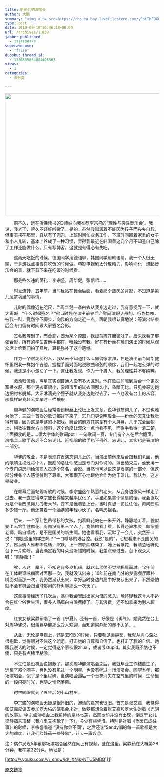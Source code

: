 ```yaml
---
title: 听他们的演唱会
author: 大鹏
summary: "<img alt= src=https://rhsuea.bay.livefilestore.com/y1ptThFDG6SaB-SMe30XvgG4nKbkMumCxcqZ6kThiTJq0i-aGjGYliXrl0pPfx6G7zL_do22QLoj6zUg-dpuTnKUm33ERYzjjHK/0IMG_1447-s.jpg?psid=1 title=周华健和我 class=alignnone width=600 height=400 />"
type: post
date: 2010-09-18T16:46:18+00:00
url: /archives/11839
jabber_published:
  - 1284828378
superawesome:
  - 'false'
duoshuo_thread_id:
  - 1360835854884405363
views:
  - 1
categories:
  - 未分类

---
```

<img alt="" src="https://rhsuea.bay.livefilestore.com/y1ptThFDG6SaB-SMe30XvgG4nKbkMumCxcqZ6kThiTJq0i-aGjGYliXrl0pPfx6G7zL_do22QLoj6zUg-dpuTnKUm33ERYzjjHK/0IMG_1447-s.jpg?psid=1" title="周华健和我" class="alignnone" width="600" height="400" />
  
　　前不久，远在哈佛读书的Q师妹向我推荐李宗盛的“理性与感性音乐会”。我说，我老了，很久不好好听歌了。是的，虽然我叫嚣着不能因为孩子而丧失自我，但事实摆在那里，自从有了兜兜，上班时间忙业务工作，下班时间围着家里的女子和小人儿转，基本上养成了一种习惯，弄得我最近在韩国呆这几个月不知道自己除了工作还能做什么。只有写博客。这就是有得必有失吧。
  
　　这两天吃饭的时候，德国同学用德语聊，韩国同学用韩语聊，我一个人很无聊，于是想找点事情在吃饭的时候做。电影电视剧太分散精力，影响消化，想起音乐会的事，就下载下来在吃饭的时候看。
  
　　那是些久违的面孔：李宗盛，周华健，张信哲……
  
　　时光流转，五年前。当时我站在舞台后面，看着那个熟悉的背影，不知道是第几层梦境里的事情。
  
　　儿时的偶像近在咫尺，当周华健一袭白衣从我身边走过，我有意捉弄一下，就大声喊：“什么时候签名？”他当时是在演出前来后台慰问演职人员的，行色匆匆，被我一叫，竟然停下脚步，向我的方向走近一点，面朝我很认真地说：等演出结束后会专门留有时间跟大家签名合影。
  
　　签名我等到了，而合影，因为某个原因，我提前离开而错过了。后来我看了那张合影，所有的学生吉他手都在，唯独没有我。好在有粉丝在我们演出的时候从观众席上给我们拍了照片，算是弥补了这个遗憾。
  
　　作为一个很现实的人，我从来不知道什么叫做偶像崇拜，但是演出前当周华健怀里跟我一样抱个吉他，握握手面对面地说歌曲和弦的顺序，我们一起怎么弹的时候，我还是小小激动了一下。这让我发现，作为一个男人，我的理性并不够纯粹。
  
　　激动归激动，明星其实跟普通人没有多大区别。他在歌曲间隙到后台一个更衣室换衣服，那个更衣室很小，像超市里的试衣间那么小，昏暗无比。只见帅哥边跑边把衬衫脱掉，大汗淋漓光个膀子就从我身边跑过去了，一点也没有台上的从容。那模样跟我赶公交车时一样狼狈。
  
　　周华健的演唱会后经常看到粉丝上论坛上发文章，说华健忘词儿了，不过也难为他了，三四十首歌的歌词都背下来了，忘几句更说明敬业——粉丝的天真让我觉得有趣，因为这是华健的小把戏。舞台的前方其实是有个大屏幕，几乎完全面朝上，稍微往舞台方向倾斜，这个角度让观众一点也看不见，而歌手看得一清二楚，上面播放的是……很大字体的歌词ppt！一句歌词一页，专门有个人在后台翻页。演唱会上歌手永远不会忘词儿，近视眼的歌手也不例外。忘词儿，其实也是表演的一部分。
  
　　华健的敬业，不是表现在表演忘词儿上的。当演出前他来后台跟我们见面，他的眼睛注视过每个人，鼓励的话让你感觉是专门对你说的。演出结束后，他安排一个专门的房间给演职人员逐个签名，合影。当然也可以说这是表演的一部分，但这部分使每个人感觉得到了尊重，大家很开心地跟他合作为他干活儿。我认为，这才是敬业。
  
　　在帷幕后面站着听歌的时候，李宗盛这个熟悉的老头，从我身边像风一样走了过去。我一直觉得李宗盛长得越来越平民化了，手里如果拿个蒲扇的话，我会误以为是个看西瓜摊儿的老大爷。要不是他着急上台，当时真想一把拉住他，问问西瓜多少钱一斤。他还带着一个腼腆的年轻小伙子，名叫房祖名。
  
　　后来，一个穿红色吊带衫的女孩，抱着鲜花站在一米开外，静静地听着，貌似要上去给华健献花。周围没有第三个人了，我偷眼看了看，长得还算水灵，颇像董老师，暗自嘀咕，是不是国关的新生啊。她也看看我，沉默了一会儿，突然开口说：“你是这里的学生吗？”一口嗲嗲的港台腔。我说“是的”，心想看来不是国关的了。然后俩人谁都不说话，沉默。上一首歌曲结束了，她上台献花，我清楚地听见台下一片欢呼。当我确定我的耳朵没听错的时候，我差点晕过去。台下观众大喊：“梁静茹！”
  
　　唉，人这一辈子，不知道有多少机缘，就这么浑然不觉地擦肩而过。12年前在工体跟谭咏麟面对面那一次，我就没认出来；10年前在南门外的梦露餐厅跟朴树面对面那一次，我仍然没认出来，幸好当时身边的高中好友认出来了，不然恐怕就不会有机会跟当时郁闷的朴树聊那么一次天了。
  
　　这些事情经历了几次后，偶尔我会冒出出家为僧的念头。我怀疑我这号人不适合在红尘俗世生活，很多人品都白白浪费掉了。与其浪费，还不如拿来为别人超度。
  
　　红衣女孩梁静茹唱了一首《宁夏》，还有一首，好像是《勇气》。她竟然在台上对周华健说，很羡慕华健那么受人欢迎，而知道梁静茹的却不太多……
  
　　从此，无论是电视上，还是去K歌的时候，只要看见梁静茹，我就从内心深处很抱歉，觉得很对不住这个姐姐。打击她的自尊和自信了。也打击了我的自信。她跟我说话的时候，一定觉得这个家伙很zhuai，或者很stupid。其实我既不酷也不傻，只是有点稀里糊涂。
  
　　不过怕是没机会说抱歉了。那次周华健演唱会之后，我就毕业工作结婚生子，远离了那个圈子，再也没有见过一个明星，也没有听过一场演唱会。回望当年，那场演唱会，似乎是个里程碑。当演唱会最后一个音符消失在空气里的时候，生命里的一段闪亮时光，也随之悄然落幕。
  
　　时空转眼就到了五年后的小山村里。
  
　　李宗盛的演唱会无疑是很怀旧的，邀请的嘉宾也很旧。首先是张艾嘉，我觉得张艾嘉应该去参加罗大佑的演唱会才对，做梦都想像着张艾嘉和罗大佑对唱《光阴的故事》。李宗盛演唱会上我期待的是林忆莲，然而她却并没有出现，倒是干女儿梁静茹来顶替（我心里又抱歉了一下），多少有些惋惜。特别是对唱《当爱已成往事》的时候，李宗盛唱道 “没有你会不同”，之后还说“Sandy唱的每一首歌都是大大的难度，让我们给静茹一些鼓励”，让人一声叹息。

注：偶尔发现5年前那场演唱会居然在网上有视频，链在这里。梁静茹在大概第28分钟，我在第32分钟。地址是：
  
[http://v.youku.com/v\_show/id\_XNjkyNTU5MDQ][1]

 [1]: http://v.youku.com/v_show/id_XNjkyNTU5MDQ

[原文链接](http://dapengde.com/archives/11839)


